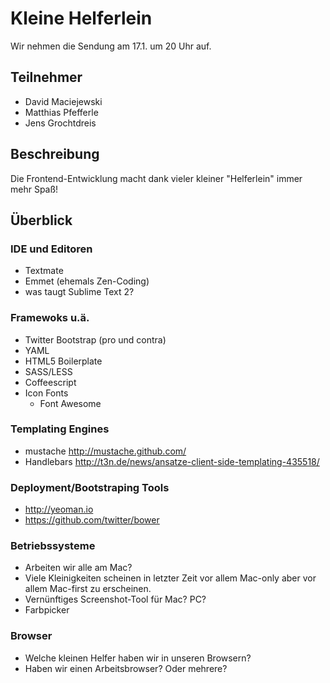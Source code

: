 # Kleine Helferlein

Wir nehmen die Sendung am 17.1. um 20 Uhr auf.

## Teilnehmer

* David Maciejewski
* Matthias Pfefferle
* Jens Grochtdreis

## Beschreibung

Die Frontend-Entwicklung macht dank vieler kleiner "Helferlein" immer mehr Spaß!

## Überblick

### IDE und Editoren

* Textmate
* Emmet (ehemals Zen-Coding)
* was taugt Sublime Text 2?

### Framewoks u.ä. 

* Twitter Bootstrap (pro und contra)
* YAML
* HTML5 Boilerplate
* SASS/LESS
* Coffeescript
* Icon Fonts
  * Font Awesome

### Templating Engines

* mustache http://mustache.github.com/
* Handlebars http://t3n.de/news/ansatze-client-side-templating-435518/

### Deployment/Bootstraping Tools

* http://yeoman.io
* https://github.com/twitter/bower

### Betriebssysteme

* Arbeiten wir alle am Mac?
* Viele Kleinigkeiten scheinen in letzter Zeit vor allem Mac-only aber vor allem Mac-first zu erscheinen.
* Vernünftiges Screenshot-Tool für Mac? PC? 
* Farbpicker

### Browser

* Welche kleinen Helfer haben wir in unseren Browsern?
* Haben wir einen Arbeitsbrowser? Oder mehrere?


